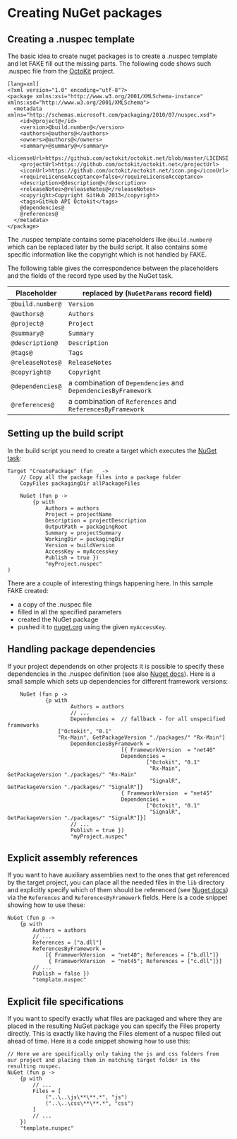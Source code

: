 # Creating NuGet packages

## Creating a .nuspec template

The basic idea to create nuget packages is to create a .nuspec template and let FAKE fill out the missing parts.
The following code shows such .nuspec file from the [OctoKit](https://github.com/octokit/octokit.net) project.
	
	[lang=xml]
	<?xml version="1.0" encoding="utf-8"?>
	<package xmlns:xsi="http://www.w3.org/2001/XMLSchema-instance" xmlns:xsd="http://www.w3.org/2001/XMLSchema">
	  <metadata xmlns="http://schemas.microsoft.com/packaging/2010/07/nuspec.xsd">    
		<id>@project@</id>
		<version>@build.number@</version>
		<authors>@authors@</authors>
		<owners>@authors@</owners>
		<summary>@summary@</summary>
		<licenseUrl>https://github.com/octokit/octokit.net/blob/master/LICENSE.txt</licenseUrl>
		<projectUrl>https://github.com/octokit/octokit.net</projectUrl>
		<iconUrl>https://github.com/octokit/octokit.net/icon.png</iconUrl>
		<requireLicenseAcceptance>false</requireLicenseAcceptance>
		<description>@description@</description>
		<releaseNotes>@releaseNotes@</releaseNotes>
		<copyright>Copyright GitHub 2013</copyright>    
		<tags>GitHub API Octokit</tags>
		@dependencies@
		@references@
	  </metadata>
	</package>

The .nuspec template contains some placeholders like `@build.number@` which can be replaced later by the build script.
It also contains some specific information like the copyright which is not handled by FAKE.

The following table gives the correspondence between the placeholders and the fields of the record type used by the NuGet task.

Placeholder | replaced by (`NuGetParams` record field)
--- | ---
`@build.number@` | `Version`
`@authors@` | `Authors`
`@project@` | `Project`
`@summary@` | `Summary`
`@description@` | `Description`
`@tags@` | `Tags`
`@releaseNotes@` | `ReleaseNotes`
`@copyright@` | `Copyright`
`@dependencies@` | a combination of `Dependencies` and `DependenciesByFramework`
`@references@` | a combination of `References` and `ReferencesByFramework`

## Setting up the build script

In the build script you need to create a target which executes the [NuGet task](apidocs/fake-nugethelper.html):

	Target "CreatePackage" (fun _ ->
	    // Copy all the package files into a package folder
		CopyFiles packagingDir allPackageFiles

		NuGet (fun p -> 
			{p with
				Authors = authors
				Project = projectName
				Description = projectDescription                               
				OutputPath = packagingRoot
				Summary = projectSummary
				WorkingDir = packagingDir
				Version = buildVersion
				AccessKey = myAccesskey
				Publish = true }) 
				"myProject.nuspec"
	)

There are a couple of interesting things happening here. In this sample FAKE created:

 * a copy of the .nuspec file
 * filled in all the specified parameters
 * created the NuGet package
 * pushed it to [nuget.org](http://www.nuget.org) using the given `myAccessKey`.

## Handling package dependencies

If your project dependends on other projects it is possible to specify these dependencies in the .nuspec definition (see also [Nuget docs](http://docs.nuget.org/docs/reference/nuspec-reference#Specifying_Dependencies_in_version_2.0_and_above)). 
Here is a small sample which sets up dependencies for different framework versions:

        NuGet (fun p -> 
                {p with
                        Authors = authors
                        // ...
                        Dependencies =  // fallback - for all unspecified frameworks
					["Octokit", "0.1"
					"Rx-Main", GetPackageVersion "./packages/" "Rx-Main"]
                        DependenciesByFramework =
                                        [{ FrameworkVersion  = "net40"
                                        Dependencies = 
                                                ["Octokit", "0.1"
                                                 "Rx-Main", GetPackageVersion "./packages/" "Rx-Main"
                                                 "SignalR", GetPackageVersion "./packages/" "SignalR"]}
                                        { FrameworkVersion  = "net45"
                                        Dependencies = 
                                                ["Octokit", "0.1"
                                                 "SignalR", GetPackageVersion "./packages/" "SignalR"]}]
                        // ...
                        Publish = true }) 
                        "myProject.nuspec"

## Explicit assembly references

If you want to have auxiliary assemblies next to the ones that get referenced by the target project, you can place  all the needed files in the `lib` directory and explicitly specify which of them should be referenced (see [Nuget docs](http://docs.nuget.org/docs/reference/nuspec-reference#Specifying_Explicit_Assembly_References_in_version_2.5_and_above)) via the `References` and `ReferencesByFramework` fields.
Here is a code snippet showing how to use these:

    NuGet (fun p -> 
        {p with
            Authors = authors
            // ...
            References = ["a.dll"]
            ReferencesByFramework =
                [{ FrameworkVersion  = "net40"; References = ["b.dll"]}
                 { FrameworkVersion  = "net45"; References = ["c.dll"]}]
            // ...
            Publish = false })
            "template.nuspec"

## Explicit file specifications

If you want to specify exactly what files are packaged and where they are placed in the resulting NuGet package you can specify the Files property directly.  This is exactly like having the Files element of a nuspec filled out ahead of time.
Here is a code snippet showing how to use this:

	// Here we are specifically only taking the js and css folders from our project and placing them in matching target folder in the resulting nuspec.
	NuGet (fun p ->
		{p with
			// ...
			Files = [
				("..\..\js\**\**.*", "js")
				("..\..\css\**\**.*", "css")
			]
			// ...
		})
		"template.nuspec"